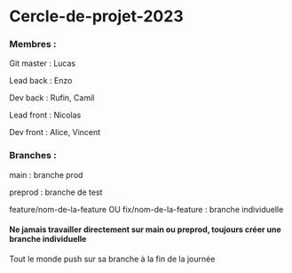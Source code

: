 # Cercle-de-projet-2023

### Membres :
Git master : Lucas

Lead back :  Enzo

Dev back : Rufin, Camil

Lead front : Nicolas

Dev front : Alice, Vincent

### Branches :
main : branche prod

preprod : branche de test 

feature/nom-de-la-feature OU fix/nom-de-la-feature : branche individuelle

#### Ne jamais travailler directement sur main ou preprod, toujours créer une branche individuelle

Tout le monde push sur sa branche à la fin de la journée
